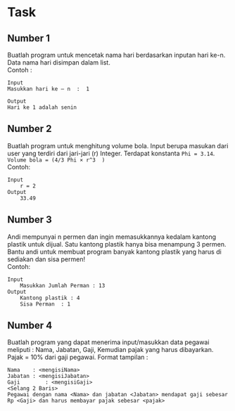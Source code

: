 # Task

## Number 1
Buatlah program untuk mencetak nama hari berdasarkan inputan hari ke-n. Data nama hari disimpan dalam list.  
Contoh :
```
Input
Masukkan hari ke – n  :  1

Output 
Hari ke 1 adalah senin
```
## Number 2
Buatlah program untuk menghitung volume bola. Input berupa masukan dari user yang terdiri dari jari-jari (r) Integer. Terdapat konstanta `Phi = 3.14`. `Volume bola = (4/3 Phi × r^3  )`  
Contoh:
```
Input 
	r = 2
Output
	33.49
```
## Number 3
Andi mempunyai n permen dan ingin memasukkannya kedalam kantong plastik untuk dijual. Satu kantong plastik hanya bisa menampung 3 permen. Bantu andi untuk membuat program banyak kantong plastik yang harus di sediakan dan sisa permen!  
Contoh:
```
Input
	Masukkan Jumlah Perman : 13
Output
	Kantong plastik : 4
	Sisa Perman  : 1
```
## Number 4
Buatlah program yang dapat menerima input/masukkan data pegawai meliputi : Nama, Jabatan, Gaji, Kemudian pajak yang harus dibayarkan. Pajak = 10% dari gaji pegawai.
Format tampilan :
```
Nama    : <mengisiNama>
Jabatan : <mengisiJabatan>
Gaji        : <mengisiGaji>
<Selang 2 Baris>
Pegawai dengan nama <Nama> dan jabatan <Jabatan> mendapat gaji sebesar Rp <Gaji> dan harus membayar pajak sebesar <pajak>
```
